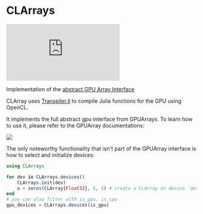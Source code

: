 # CLArrays


[![](http://ci.maleadt.net/shields/build.php?builder=CLArrays-julia06-x86-64bit&name=julia%200.6)](http://ci.maleadt.net/shields/url.php?builder=CLArrays-julia06-x86-64bit)

Implementation of the [abstract GPU Array Interface](https://github.com/JuliaGPU/GPUArrays.jl)

CLArray uses [Transpiler.jl](https://github.com/SimonDanisch/Transpiler.jl) to compile Julia functions for the GPU using OpenCL.

It implements the full abstract gpu interface from GPUArrays.
To learn how to use it, please refer to the GPUArray documentations:

[![](https://img.shields.io/badge/docs-latest-blue.svg)](https://JuliaGPU.github.io/GPUArrays.jl/latest)

The only noteworthy functionality that isn't part of the GPUArray interface is how to select and initialize devices:

```Julia
using CLArrays

for dev in CLArrays.devices()
    CLArrays.init(dev)
    x = zeros(CLArray{Float32}, 5, 5) # create a CLArray on device `dev`
end
# you can also filter with is_gpu, is_cpu
gpu_devices = CLArrays.devices(is_gpu)
```
